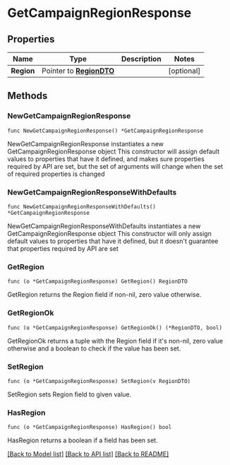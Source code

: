 # GetCampaignRegionResponse

## Properties

Name | Type | Description | Notes
------------ | ------------- | ------------- | -------------
**Region** | Pointer to [**RegionDTO**](RegionDTO.md) |  | [optional] 

## Methods

### NewGetCampaignRegionResponse

`func NewGetCampaignRegionResponse() *GetCampaignRegionResponse`

NewGetCampaignRegionResponse instantiates a new GetCampaignRegionResponse object
This constructor will assign default values to properties that have it defined,
and makes sure properties required by API are set, but the set of arguments
will change when the set of required properties is changed

### NewGetCampaignRegionResponseWithDefaults

`func NewGetCampaignRegionResponseWithDefaults() *GetCampaignRegionResponse`

NewGetCampaignRegionResponseWithDefaults instantiates a new GetCampaignRegionResponse object
This constructor will only assign default values to properties that have it defined,
but it doesn't guarantee that properties required by API are set

### GetRegion

`func (o *GetCampaignRegionResponse) GetRegion() RegionDTO`

GetRegion returns the Region field if non-nil, zero value otherwise.

### GetRegionOk

`func (o *GetCampaignRegionResponse) GetRegionOk() (*RegionDTO, bool)`

GetRegionOk returns a tuple with the Region field if it's non-nil, zero value otherwise
and a boolean to check if the value has been set.

### SetRegion

`func (o *GetCampaignRegionResponse) SetRegion(v RegionDTO)`

SetRegion sets Region field to given value.

### HasRegion

`func (o *GetCampaignRegionResponse) HasRegion() bool`

HasRegion returns a boolean if a field has been set.


[[Back to Model list]](../README.md#documentation-for-models) [[Back to API list]](../README.md#documentation-for-api-endpoints) [[Back to README]](../README.md)


